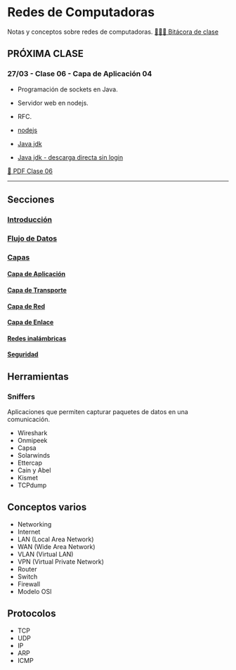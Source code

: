 # Redes de Computadoras

Notas y conceptos sobre redes de computadoras. [👨🏾‍🏫 Bitácora de clase](./bitacora.md)

## PRÓXIMA CLASE

### 27/03 - Clase 06 - Capa de Aplicación 04

- Programación de sockets en Java.
- Servidor web en nodejs.
- RFC.

- [nodejs](https://nodejs.org)
- [Java jdk](https://www.oracle.com/java/technologies/javase-jdk11-downloads.html)
- [Java jdk - descarga directa sin login](tecnologoinformatico.dilemak.com/java/jdk-11.0.6_windows-x64_bin.exe)

[📄 PDF Clase 06](https://drive.google.com/file/d/1NEgLo5qzOcFq_Bwh7nb8BbsjhbH3YXL9/view?usp=sharing)

-----------------------------------------------------

## Secciones

### [Introducción](secciones/01_Introduccion.md)

### [Flujo de Datos](secciones/02_FlujoDeDatos.md)

### [Capas](secciones/03_CapasDeRed.md)

#### [Capa de Aplicación](secciones/04_CapaDeAplicacion.md)

#### [Capa de Transporte](secciones/05_CapaDeTransporte.md)

#### [Capa de Red](secciones/06_CapaDeRed.md)

#### [Capa de Enlace](secciones/07_CapaDeEnlace.md)

#### [Redes inalámbricas](secciones/08_WirelessNetworks.md)

#### [Seguridad](secciones/09_NetworkSecurity.md)

## Herramientas

### Sniffers

Aplicaciones que permiten capturar paquetes de datos en una comunicación.

- Wireshark
- Onmipeek
- Capsa
- Solarwinds
- Ettercap
- Cain y Abel
- Kismet
- TCPdump

## Conceptos varios

- Networking
- Internet
- LAN (Local Area Network)
- WAN (Wide Area Network)
- VLAN (Virtual LAN)
- VPN (Virtual Private Network)
- Router
- Switch
- Firewall
- Modelo OSI

## Protocolos

- TCP
- UDP
- IP
- ARP
- ICMP
